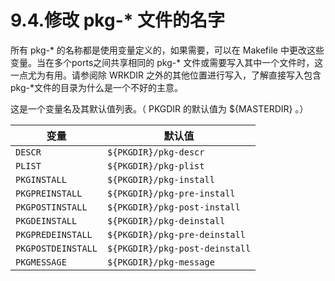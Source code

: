 # 9.4.修改 pkg-\* 文件的名字


所有 pkg-\* 的名称都是使用变量定义的，如果需要，可以在 Makefile 中更改这些变量。当在多个ports之间共享相同的 pkg-* 文件或需要写入其中一个文件时，这一点尤为有用。请参阅除 WRKDIR 之外的其他位置进行写入，了解直接写入包含 pkg-\*文件的目录为什么是一个不好的主意。

这是一个变量名及其默认值列表。（ PKGDIR 的默认值为 ${MASTERDIR} 。）

| 变量 | 默认值 |
| ------ | -------- |
| `DESCR`     | `${PKGDIR}/pkg-descr`       |
| `PLIST`     | `${PKGDIR}/pkg-plist`       |
| `PKGINSTALL`     | `${PKGDIR}/pkg-install`       |
| `PKGPREINSTALL`     | `${PKGDIR}/pkg-pre-install`       |
| `PKGPOSTINSTALL`     | `${PKGDIR}/pkg-post-install`       |
| `PKGDEINSTALL`     | `${PKGDIR}/pkg-deinstall`       |
| `PKGPREDEINSTALL`     | `${PKGDIR}/pkg-pre-deinstall`       |
| `PKGPOSTDEINSTALL`     | `${PKGDIR}/pkg-post-deinstall`       |
| `PKGMESSAGE`     | `${PKGDIR}/pkg-message`       |
